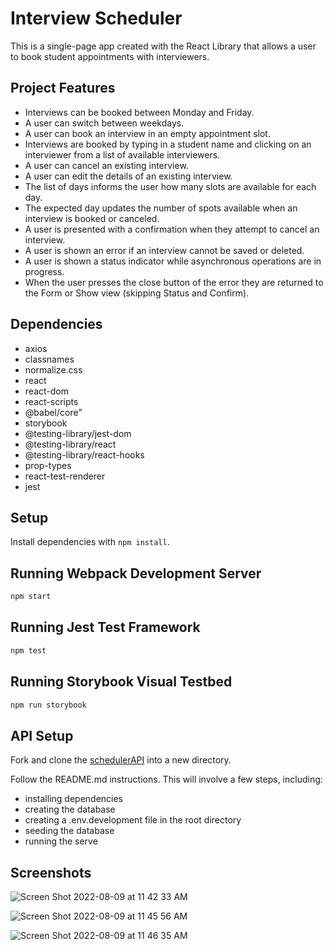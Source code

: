
# Interview Scheduler
This is a single-page app created with the React Library that allows a user to book student appointments with interviewers. 

## Project Features
* Interviews can be booked between Monday and Friday.
* A user can switch between weekdays.
* A user can book an interview in an empty appointment slot.
* Interviews are booked by typing in a student name and clicking on an interviewer from a list of available interviewers.
* A user can cancel an existing interview.
* A user can edit the details of an existing interview.
* The list of days informs the user how many slots are available for each day.
* The expected day updates the number of spots available when an interview is booked or canceled.
* A user is presented with a confirmation when they attempt to cancel an interview.
* A user is shown an error if an interview cannot be saved or deleted.
* A user is shown a status indicator while asynchronous operations are in progress.
* When the user presses the close button of the error they are returned to the Form or Show view (skipping Status and Confirm).

## Dependencies
* axios
* classnames
* normalize.css
* react
* react-dom
* react-scripts
* @babel/core" 
* storybook
* @testing-library/jest-dom
* @testing-library/react
* @testing-library/react-hooks
* prop-types
* react-test-renderer
* jest

## Setup

Install dependencies with `npm install`.

## Running Webpack Development Server

```sh
npm start
```

## Running Jest Test Framework

```sh
npm test
```

## Running Storybook Visual Testbed

```sh
npm run storybook
```
## API Setup

Fork and clone the [schedulerAPI](https://github.com/lighthouse-labs/scheduler-api) into a new directory.

Follow the README.md instructions. This will involve a few steps, including:

* installing dependencies
* creating the database
* creating a .env.development file in the root directory
* seeding the database
* running the serve

## Screenshots

![Screen Shot 2022-08-09 at 11 42 33 AM](https://user-images.githubusercontent.com/75033003/183699673-e19c510f-181a-4908-8de1-2804d7411b69.png)



![Screen Shot 2022-08-09 at 11 45 56 AM](https://user-images.githubusercontent.com/75033003/183699905-c0b8b3c6-0caa-49d6-a38f-ec1f730fdb92.png)



![Screen Shot 2022-08-09 at 11 46 35 AM](https://user-images.githubusercontent.com/75033003/183700430-3811d723-6dcf-4b31-bbd1-818b1d33f3ef.png)






